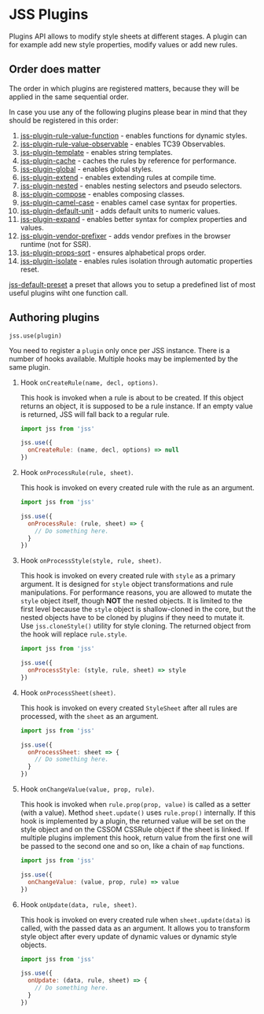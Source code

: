 # JSS Plugins

Plugins API allows to modify style sheets at different stages. A plugin can for example add new style properties, modify values or add new rules.

## Order does matter

The order in which plugins are registered matters, because they will be applied in the same sequential order.

In case you use any of the following plugins please bear in mind that they should be registered in this order:

1. [jss-plugin-rule-value-function](https://yarnpkg.com/en/package/jss-plugin-rule-value-function) - enables functions for dynamic styles.
1. [jss-plugin-rule-value-observable](https://yarnpkg.com/en/package/jss-plugin-rule-value-observable) - enables TC39 Observables.
1. [jss-plugin-template](https://yarnpkg.com/en/package/jss-plugin-template) - enables string templates.
1. [jss-plugin-cache](https://yarnpkg.com/en/package/jss-plugin-cache) - caches the rules by reference for performance.
1. [jss-plugin-global](https://yarnpkg.com/en/package/jss-plugin-global) - enables global styles.
1. [jss-plugin-extend](https://yarnpkg.com/en/package/jss-plugin-extend) - enables extending rules at compile time.
1. [jss-plugin-nested](https://yarnpkg.com/en/package/jss-plugin-nested) - enables nesting selectors and pseudo selectors.
1. [jss-plugin-compose](https://yarnpkg.com/en/package/jss-plugin-compose) - enables composing classes.
1. [jss-plugin-camel-case](https://yarnpkg.com/en/package/jss-plugin-camel-case) - enables camel case syntax for properties.
1. [jss-plugin-default-unit](https://yarnpkg.com/en/package/jss-plugin-default-unit) - adds default units to numeric values.
1. [jss-plugin-expand](https://yarnpkg.com/en/package/jss-plugin-expand) - enables better syntax for complex properties and values.
1. [jss-plugin-vendor-prefixer](https://yarnpkg.com/en/package/jss-plugin-vendor-prefixer) - adds vendor prefixes in the browser runtime (not for SSR).
1. [jss-plugin-props-sort](https://yarnpkg.com/en/package/jss-plugin-props-sort) - ensures alphabetical props order.
1. [jss-plugin-isolate](https://yarnpkg.com/en/package/jss-plugin-isolate) - enables rules isolation through automatic properties reset.

[jss-default-preset](https://yarnpkg.com/en/package/jss-preset-default) a preset that allows you to setup a predefined list of most useful plugins wiht one function call.

## Authoring plugins

`jss.use(plugin)`

You need to register a `plugin` only once per JSS instance. There is a number of hooks available. Multiple hooks may be implemented by the same plugin.

1.  Hook `onCreateRule(name, decl, options)`.

    This hook is invoked when a rule is about to be created. If this object returns an object, it is supposed to be a rule instance. If an empty value is returned, JSS will fall back to a regular rule.

    ```javascript
    import jss from 'jss'

    jss.use({
      onCreateRule: (name, decl, options) => null
    })
    ```

1.  Hook `onProcessRule(rule, sheet)`.

    This hook is invoked on every created rule with the rule as an argument.

    ```javascript
    import jss from 'jss'

    jss.use({
      onProcessRule: (rule, sheet) => {
        // Do something here.
      }
    })
    ```

1.  Hook `onProcessStyle(style, rule, sheet)`.

    This hook is invoked on every created rule with `style` as a primary argument. It is designed for `style` object transformations and rule manipulations. For performance reasons, you are allowed to mutate the `style` object itself, though **NOT** the nested objects. It is limited to the first level because the `style` object is shallow-cloned in the core, but the nested objects have to be cloned by plugins if they need to mutate it. Use `jss.cloneStyle()` utility for style cloning. The returned object from the hook will replace `rule.style`.

    ```javascript
    import jss from 'jss'

    jss.use({
      onProcessStyle: (style, rule, sheet) => style
    })
    ```

1.  Hook `onProcessSheet(sheet)`.

    This hook is invoked on every created `StyleSheet` after all rules are processed, with the `sheet` as an argument.

    ```javascript
    import jss from 'jss'

    jss.use({
      onProcessSheet: sheet => {
        // Do something here.
      }
    })
    ```

1.  Hook `onChangeValue(value, prop, rule)`.

    This hook is invoked when `rule.prop(prop, value)` is called as a setter (with a value). Method `sheet.update()` uses `rule.prop()` internally. If this hook is implemented by a plugin, the returned value will be set on the style object and on the CSSOM CSSRule object if the sheet is linked. If multiple plugins implement this hook, return value from the first one will be passed to the second one and so on, like a chain of `map` functions.

    ```javascript
    import jss from 'jss'

    jss.use({
      onChangeValue: (value, prop, rule) => value
    })
    ```

1.  Hook `onUpdate(data, rule, sheet)`.

    This hook is invoked on every created rule when `sheet.update(data)` is called, with the passed data as an argument. It allows you to transform style object after every update of dynamic values or dynamic style objects.

    ```javascript
    import jss from 'jss'

    jss.use({
      onUpdate: (data, rule, sheet) => {
        // Do something here.
      }
    })
    ```
